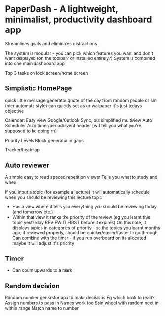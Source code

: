 # PaperDash - A lightweight, minimalist, productivity dashboard app 
Streamlines goals and eliminates distractions.



The system is modular - you can pick which features you want and don't want displayed (on the toolbar? or installed entirely?)
System is combined into one main dashboard app

Top 3 tasks on lock screen/home screen



## Simplistic HomePage
quick little message generator
quote of the day from random people or sm (nier automata style)
can quickly set as ur wallpaper
it's just todays objective





Calendar:
Easy view
Google/Outlook Sync, but simplified multiview
Auto Scheduler
Auto timer/period/event header [will tell you what you're supposed to be doing rn]

Priority Levels
Block generator in gaps


Tracker/heatmap

## Auto reviewer
A simple easy to read spaced repetition viewer
Tells you what to study and when

If you input a topic (for example a lecture)
it will automatically schedule when you should be reviewing this lecture topic

- Has a view where it tells you everything you should be reviewing today (and tomorrow etc.)
- Within that view it ranks the priority of the review (eg you learnt this topic yesterday REVIEW IT FIRST before it expires)
  On this note, it displays topics in categories of priority - so the topics you learnt months ago, if reviewed properly, should be quicker/easier/faster to go through
  Can combine with the timer - if you run overboard on its allocated maybe it will adjust it's priority

## Timer
- Can count upwards to a mark

## Random decision
Random number gensrstor app to makr decisions
Eg which book to read?
Assign numbers to pass in
Names work too
Spin wheel with random next in within range
Match name to number
